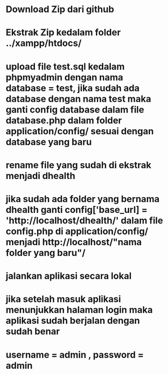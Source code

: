 # Download Zip dari github
# Ekstrak Zip kedalam folder ../xampp/htdocs/
# upload file test.sql kedalam phpmyadmin dengan nama database = test, jika sudah ada database dengan nama test maka ganti config database dalam file database.php dalam folder application/config/ sesuai dengan database yang baru
# rename file yang sudah di ekstrak menjadi dhealth
# jika sudah ada folder yang bernama dhealth ganti config['base_url] = 'http://localhost/dhealth/' dalam file config.php di application/config/ menjadi http://localhost/"nama folder yang baru"/
# jalankan aplikasi secara lokal
# jika setelah masuk aplikasi menunjukkan halaman login maka aplikasi sudah berjalan dengan sudah  benar
# username = admin , password = admin
